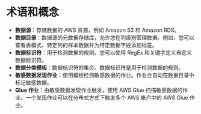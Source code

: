 # 术语和概念

- **数据源**：存储数据的 AWS 资源，例如 Amazon S3 和 Amazon RDS。
- **数据目录**：数据源的元数据存储库，允许您在列级别管理数据。例如，您可以查看表模式、特定列的样本数据并为特定数据字段添加标签。
- **数据标识符**：用于检测数据的规则。您可以使用 RegEx 和关键字定义自定义数据标识符。
- **数据分类模板**：数据标识符的集合。数据标识符是用于检测数据的规则。
- **敏感数据发现作业**：使用模板检测敏感数据的作业。作业会自动在数据目录中标记敏感数据。
- **Glue 作业**：由敏感数据发现作业触发，使用 AWS Glue 扫描敏感数据的作业。一个发现作业可以在分布式方式下触发多个 AWS 帐户中的 AWS Glue 作业。